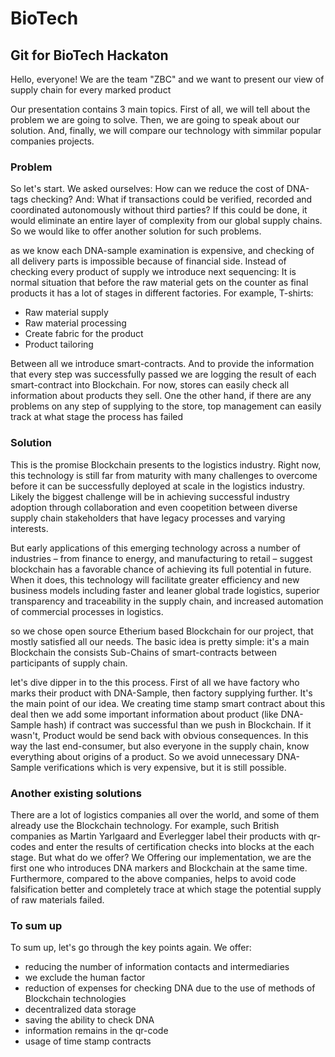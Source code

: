 # BioTech
## Git for BioTech Hackaton

Hello, everyone! We are the team "ZBC" and we want to present our view of supply chain for every marked product

Our presentation contains 3 main topics. First of all, we will tell about the problem we are going to solve. Then, we are going to speak about our solution. And, finally, we will compare our technology with simmilar popular companies projects.

### Problem

So let's start.
We asked ourselves: How can we reduce the cost of DNA-tags checking? And: What if transactions could be verified, recorded and coordinated autonomously without third parties? If this could be done, it would eliminate an entire layer of complexity from our global supply chains. So we would like to offer another solution for such problems.

as we know each DNA-sample examination is expensive, and checking of all delivery parts is impossible because of financial side. Instead of checking every product of supply we introduce next sequencing:
It is normal situation that before the raw material gets on the counter as final products it has a lot of stages in different factories. For example, T-shirts:
- Raw material supply
- Raw material processing
- Create fabric for the product
- Product tailoring

Between all we introduce smart-contracts. And to provide the information that every step was successfully passed we are logging the result of each smart-contract into Blockchain. For now, stores can easily check all information about products they sell. One the other hand, if there are any problems on any step of supplying to the store, top management can easily track at what stage the process has failed

### Solution

This is the promise Blockchain presents to the logistics
industry. Right now, this technology is still far from
maturity with many challenges to overcome before
it can be successfully deployed at scale in the logistics
industry. Likely the biggest challenge will be in achieving
successful industry adoption through collaboration
and even coopetition between diverse supply chain
stakeholders that have legacy processes and varying
interests.

But early applications of this emerging technology across
a number of industries – from finance to energy, and
manufacturing to retail – suggest blockchain has a
favorable chance of achieving its full potential in future.
When it does, this technology will facilitate greater
efficiency and new business models including faster and
leaner global trade logistics, superior transparency and
traceability in the supply chain, and increased automation
of commercial processes in logistics.

so we chose open source Etherium based Blockchain for our project, that mostly satisfied all our needs. The basic idea is pretty simple: it's a main Blockchain the consists Sub-Chains
of smart-contracts between participants of supply chain.

let's dive dipper in to the this process.
First of all we have factory who marks their product with DNA-Sample, then factory supplying further.
It's the main point of our idea. We creating time stamp smart contract about this deal then we add some
important information about product (like DNA-Sample hash) if contract was successful than we push in Blockchain. If it wasn't, Product would be send back with obvious consequences. In this way the last end-consumer, but also everyone in the supply chain, know everything about origins of a product. So we avoid unnecessary DNA-Sample verifications which is very expensive, but it is still possible.

### Another existing solutions

There are a lot of logistics companies all over the world, and some of them already use the Blockchain technology. For example, such British companies as Martin Yarlgaard and Everlegger label their products with qr-codes and enter the results of certification checks into blocks at the each stage. But what do we offer? We Offering our implementation, we are the first one who introduces DNA markers and Blockchain at the same time. Furthermore, compared to the above companies, helps to avoid code falsification better and completely trace at which stage the potential supply of raw materials failed.

### To sum up
To sum up, let's go through the key points again. We offer:
- reducing the number of information contacts and intermediaries
- we exclude the human factor
- reduction of expenses for checking DNA due to the use of methods of Blockchain technologies
- decentralized data storage
- saving the ability to check DNA
- information remains in the qr-code
- usage of time stamp contracts
